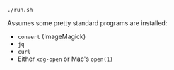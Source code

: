 `./run.sh`

Assumes some pretty standard programs are installed:

* `convert` (ImageMagick)
* `jq`
* `curl`
* Either `xdg-open` or Mac's `open(1)`
